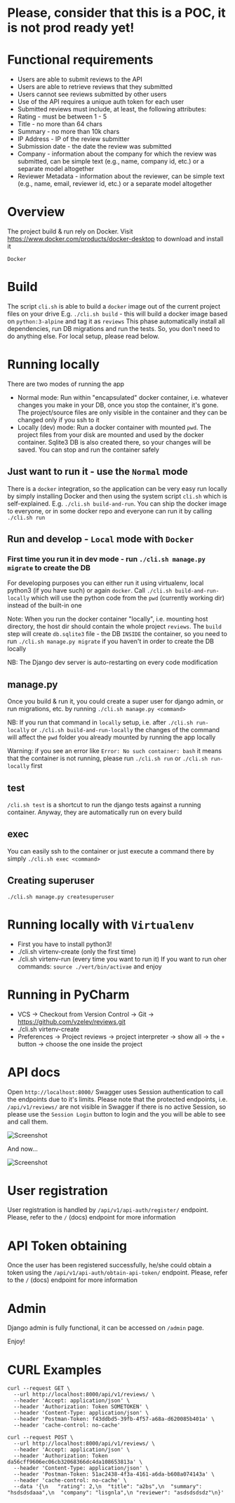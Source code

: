 # Please, consider that this is a POC, it is not prod ready yet!

# Functional requirements
* Users are able to submit reviews to the API
* Users are able to retrieve reviews that they submitted
* Users cannot see reviews submitted by other users
* Use of the API requires a unique auth token for each user
* Submitted reviews must include, at least, the following attributes:
* Rating - must be between 1 - 5
* Title - no more than 64 chars
* Summary - no more than 10k chars
* IP Address - IP of the review submitter
* Submission date - the date the review was submitted
* Company - information about the company for which the review was submitted, can be simple text (e.g., name, company id, etc.) or a separate model altogether
* Reviewer Metadata - information about the reviewer, can be simple text (e.g., name, email, reviewer id, etc.) or a separate model altogether

# Overview

The project build & run rely on Docker. Visit https://www.docker.com/products/docker-desktop to download and install it

`Docker`

# Build
The script `cli.sh` is able to build a `docker` image out of the current project files on your drive
E.g. `./cli.sh build` - this will build a docker image based on `python:3-alpine` and tag it as `reviews`
This phase automatically install all dependencies, run DB migrations and run the tests. So, you don't need to do anything else. For local setup, please read below.


# Running locally

There are two modes of running the app
* Normal mode: Run within "encapsulated" docker container, i.e. whatever changes you make in your DB, once you stop the container, it's gone. The project/source files are only visible in the container and they can be changed only if you ssh to it
* Locally (dev) mode: Run a docker container with mounted `pwd`. The project files from your disk are mounted and used by the docker container. Sqlite3 DB is also created there, so your changes will be saved. You can stop and run the container safely

## Just want to run it - use the `Normal` mode
There is a `docker` integration, so the application can be very easy run locally by simply installing Docker and then using the system script `cli.sh` which is self-explained.
E.g. `./cli.sh build-and-run`. You can ship the docker image to everyone, or in some docker repo and everyone can run it by calling `./cli.sh run`

## Run and develop - `Local` mode with `Docker`
### First time you run it in dev mode - run `./cli.sh manage.py migrate` to create the DB
For developing purposes you can either run it using virtualenv, local python3 (if you have such) or again `docker`.
Call `./cli.sh build-and-run-locally` which will use the python code from the `pwd` (currently working dir) instead of the built-in one

Note: When you run the docker container "locally", i.e. mounting host directory, the host dir should contain the whole project `reviews`. The `build` step will create `db.sqlite3` file - the DB `INSIDE` the container, so you need to run `./cli.sh manage.py migrate` if you haven't in order to create the DB locally

NB: The Django dev server is auto-restarting on every code modification

## manage.py
Once you build & run it, you could create a super user for django admin, or run migrations, etc. by running `./cli.sh manage.py <command>`

NB: If you run that command in `locally` setup, i.e. after `./cli.sh run-locally` or `./cli.sh build-and-run-locally` the changes of the command will affect the `pwd` folder you already mounted by running the app locally

Warning: if you see an error like `Error: No such container: bash` it means that the container is not running, please run `./cli.sh run` or `./cli.sh run-locally` first

## test
`/cli.sh test` is a shortcut to run the django tests against a running container. Anyway, they are automatically run on every build

## exec
You can easily ssh to the container or just execute a command there by simply `./cli.sh exec <command>`

## Creating superuser
`./cli.sh manage.py createsuperuser`

# Running locally with `Virtualenv`

* First you have to install python3!
* ./cli.sh virtenv-create (only the first time)
* ./cli.sh virtenv-run (every time you want to run it)
If you want to run oher commands: `source ./vert/bin/activae` and enjoy

# Running in PyCharm
* VCS -> Checkout from Version Control -> Git -> https://github.com/vzelev/reviews.git
* ./cli.sh virtenv-create
* Preferences -> Project reviews -> project interpreter -> show all -> the `+` button -> choose the one inside the project

# API docs
Open `http://localhost:8000/`
Swagger uses Session authentication to call the endpoints due to it's limits. Please note that the protected endpoints, i.e. `/api/v1/reviews/` are not visible in Swagger if there is no active Session, so please use the `Session Login` button to login and the you will be able to see and call them.

![Screenshot](docs/swagger_not_auth.png)

And now...

![Screenshot](docs/swagger_auth.png)

# User registration

User registration is handled by `/api/v1/api-auth/register/` endpoint. Please, refer to the `/` (docs) endpoint for more information

# API Token obtaining

Once the user has been registered successfully, he/she could obtain a token using the `/api/v1/api-auth/obtain-api-token/` endpoint. Please, refer to the `/` (docs) endpoint for more information

# Admin

Django admin is fully functional, it can be accessed on `/admin` page.

Enjoy!

# CURL Examples

```
curl --request GET \
  --url http://localhost:8000/api/v1/reviews/ \
  --header 'Accept: application/json' \
  --header 'Authorization: Token SOMETOKEN' \
  --header 'Content-Type: application/json' \
  --header 'Postman-Token: f43ddbd5-39fb-4f57-a68a-d620085b401a' \
  --header 'cache-control: no-cache'
```

```
curl --request POST \
  --url http://localhost:8000/api/v1/reviews/ \
  --header 'Accept: application/json' \
  --header 'Authorization: Token da56cff9606ec06cb32068366dc4da108653813a' \
  --header 'Content-Type: application/json' \
  --header 'Postman-Token: 51ac2438-4f3a-4161-a6da-b608a074143a' \
  --header 'cache-control: no-cache' \
  --data '{\n	"rating": 2,\n	"title": "a2bs",\n	"summary": "hsdsdsdaaa",\n	"company": "lisgnla",\n	"reviewer": "asdsdsdsdz"\n}'
```